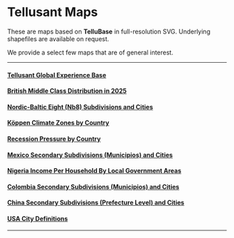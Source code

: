 # Tellusant Maps
These are maps based on **TelluBase** in full-resolution SVG. Underlying shapefiles are available on request.  

We provide a select few maps that are of general interest.

---
#### [Tellusant Global Experience Base](tellusant-global-experience-base.md)
#### [British Middle Class Distribution in 2025](tellusant-british-middle-class-distribution-2025-map.md)
#### [Nordic-Baltic Eight (Nb8) Subdivisions and Cities](tellusant-nordic-baltic-eight-nb8-sub-city.md)
#### [Köppen Climate Zones by Country](tellusant_koeppen_climate_zones_country.md)
#### [Recession Pressure by Country](tellusant-recession-pressure-by-country.md)
#### [Mexico Secondary Subdivisions (Municipios) and Cities](tellusant_mexico_sub2_city.md)
#### [Nigeria Income Per Household By Local Government Areas](tellusant_nigeria_income_per_household_by_lga.md)
#### [Colombia Secondary Subdivisions (Municipios) and Cities](tellusant_colombia_sub2_city.md)
#### [China Secondary Subdivisions (Prefecture Level) and Cities](tellusant_china_sub2_city.md)
#### [USA City Definitions](tellusant_usa_city_def.md)

---


